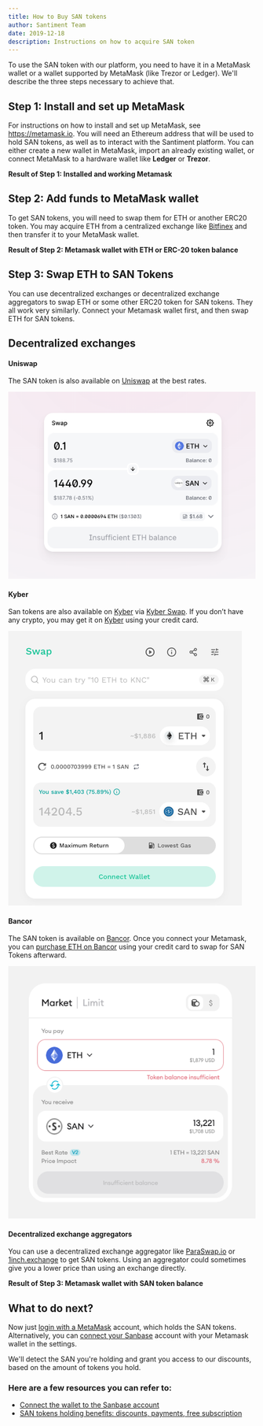 ```yaml
---
title: How to Buy SAN tokens
author: Santiment Team
date: 2019-12-18
description: Instructions on how to acquire SAN token
---
```

To use the SAN token with our platform, you need to have it in a MetaMask wallet or a wallet supported by MetaMask (like Trezor or Ledger). We'll describe the three steps necessary to achieve that.

## Step 1: Install and set up MetaMask

For instructions on how to install and set up MetaMask, see <https://metamask.io>. You will need an Ethereum address that will be used to hold SAN tokens, as well as to interact with the Santiment platform. You can either create a new wallet in MetaMask, import an already existing wallet, or connect MetaMask to a hardware wallet like __Ledger__ or __Trezor__.

__Result of Step 1: Installed and working Metamask__

## Step 2: Add funds to MetaMask wallet

To get SAN tokens, you will need to swap them for ETH or another ERC20 token. You may acquire ETH from a centralized exchange like [Bitfinex](https://bitfinex.com/t/ETH:USD) and then transfer it to your MetaMask wallet.

__Result of Step 2: Metamask wallet with ETH or ERC-20 token balance__

## Step 3: Swap ETH to SAN Tokens

You can use decentralized exchanges or decentralized exchange aggregators to swap ETH or some other ERC20 token for SAN tokens. They all work very similarly. Connect your Metamask wallet first, and then swap ETH for SAN tokens.

## Decentralized exchanges

#### Uniswap

The SAN token is also available on [Uniswap](https://uniswap.exchange/swap) at the best rates. 

![Uniswap](Uniswap.png)

#### Kyber

San tokens are also available on [Kyber](https://kyber.network/) via [Kyber Swap](https://kyberswap.com/swap/eth-san). If you don’t have any crypto, you may get it on [Kyber](https://kyberswap.com/buy-crypto) using your credit card.

![Kyberswap](Kyber.png)

#### Bancor

The SAN token is available on [Bancor](https://app.bancor.network/trade). Once you connect your Metamask, you can [purchase ETH on Bancor](https://app.bancor.network/fiat) using your credit card to swap for SAN Tokens afterward.

![Bancor](bancor.png)

#### Decentralized exchange aggregators

You can use a decentralized exchange aggregator like [ParaSwap.io](http://app.paraswap.io/) or [1inch.exchange](https://1inch.exchange/) to get SAN tokens. Using an aggregator could sometimes give you a lower price than using an exchange directly.

__Result of Step 3: Metamask wallet with SAN token balance__

## What to do next?

Now just [login with a MetaMask](https://app.santiment.net/login) account, which holds the SAN tokens. Alternatively, you can [connect your Sanbase](/san-tokens/how-to-stake-san/) account with your Metamask wallet in the settings.

We'll detect the SAN you're holding and grant you access to our discounts, based on the amount of tokens you hold.

### Here are a few resources you can refer to:

- [Connect the wallet to the Sanbase account](/san-tokens/connect-a-wallet-to-the-sanbase-account/)
- [SAN tokens holding benefits: discounts, payments, free subscription](/san-tokens/san-tokens-holding-benefits/)

